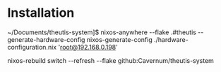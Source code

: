 # Installation

~/Documents/theutis-system]$ nixos-anywhere --flake .#theutis --generate-hardware-config nixos-generate-config ./hardware-configuration.nix 'root@192.168.0.198'

nixos-rebuild switch --refresh --flake github:Cavernum/theutis-system
